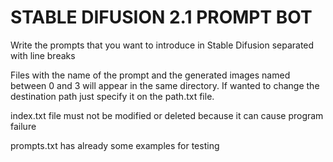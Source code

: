 # STABLE DIFUSION 2.1 PROMPT BOT

Write the prompts that you want to introduce in Stable Difusion separated with line breaks

Files with the name of the prompt and the generated images named between 0 and 3 will appear in the same directory. If wanted to change the destination path just specify it on the path.txt file.

index.txt file must not be modified or deleted because it can cause program failure

prompts.txt has already some examples for testing
